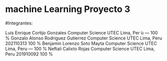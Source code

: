 # machine Learning Proyecto 3

#Integrantes:

Luis Enrique Cortijo Gonzales
Computer Science
UTEC
Lima, Per ́u
—
100 %
Gonzalo Alonso Rodriguez Gutierrez
Computer Science
UTEC
Lima, Peru
202110313
100 %
Benjamin Lorenzo Soto Mayta
Computer Science
UTEC
Lima, Peru
—
100 %
Neftali Calixto Rojas
Computer Science
UTEC
Lima, Peru
201910092
100 %

